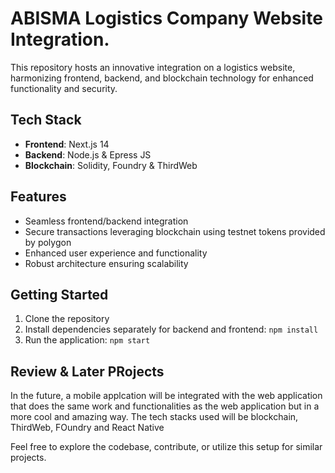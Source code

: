 # ABISMA Logistics Company Website Integration.

This repository hosts an innovative integration on a logistics website, harmonizing frontend, backend, and blockchain technology for enhanced functionality and security.

## Tech Stack
- **Frontend**: Next.js 14
- **Backend**: Node.js & Epress JS
- **Blockchain**: Solidity, Foundry & ThirdWeb

## Features
- Seamless frontend/backend integration
- Secure transactions leveraging blockchain using testnet tokens provided by polygon
- Enhanced user experience and functionality
- Robust architecture ensuring scalability

## Getting Started
1. Clone the repository
2. Install dependencies separately for backend and frontend: `npm install`
3. Run the application: `npm start`


## Review & Later PRojects
In the future, a mobile applcation will be integrated with the web application that does the same work and functionalities as the web application but in a more cool and amazing way. The tech stacks used will be blockchain, ThirdWeb, FOundry
and React Native

Feel free to explore the codebase, contribute, or utilize this setup for similar projects.
